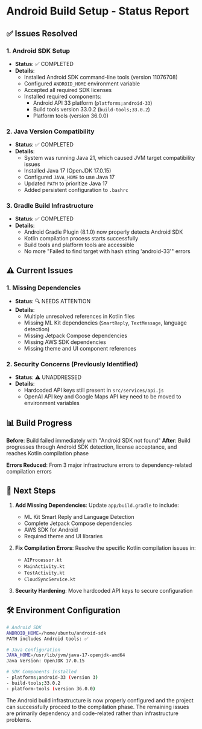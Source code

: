 # Android Build Setup - Status Report

## ✅ Issues Resolved

### 1. Android SDK Setup
- **Status**: ✅ COMPLETED
- **Details**: 
  - Installed Android SDK command-line tools (version 11076708)
  - Configured `ANDROID_HOME` environment variable
  - Accepted all required SDK licenses
  - Installed required components:
    - Android API 33 platform (`platforms;android-33`)
    - Build tools version 33.0.2 (`build-tools;33.0.2`)
    - Platform tools (version 36.0.0)

### 2. Java Version Compatibility
- **Status**: ✅ COMPLETED
- **Details**:
  - System was running Java 21, which caused JVM target compatibility issues
  - Installed Java 17 (OpenJDK 17.0.15)
  - Configured `JAVA_HOME` to use Java 17
  - Updated `PATH` to prioritize Java 17
  - Added persistent configuration to `.bashrc`

### 3. Gradle Build Infrastructure
- **Status**: ✅ COMPLETED
- **Details**:
  - Android Gradle Plugin (8.1.0) now properly detects Android SDK
  - Kotlin compilation process starts successfully
  - Build tools and platform tools are accessible
  - No more "Failed to find target with hash string 'android-33'" errors

## ⚠️ Current Issues

### 1. Missing Dependencies
- **Status**: 🔍 NEEDS ATTENTION
- **Details**:
  - Multiple unresolved references in Kotlin files
  - Missing ML Kit dependencies (`SmartReply`, `TextMessage`, language detection)
  - Missing Jetpack Compose dependencies
  - Missing AWS SDK dependencies
  - Missing theme and UI component references

### 2. Security Concerns (Previously Identified)
- **Status**: ⚠️ UNADDRESSED
- **Details**:
  - Hardcoded API keys still present in `src/services/api.js`
  - OpenAI API key and Google Maps API key need to be moved to environment variables

## 📊 Build Progress

**Before**: Build failed immediately with "Android SDK not found"
**After**: Build progresses through Android SDK detection, license acceptance, and reaches Kotlin compilation phase

**Errors Reduced**: From 3 major infrastructure errors to dependency-related compilation errors

## 🔄 Next Steps

1. **Add Missing Dependencies**: Update `app/build.gradle` to include:
   - ML Kit Smart Reply and Language Detection
   - Complete Jetpack Compose dependencies
   - AWS SDK for Android
   - Required theme and UI libraries

2. **Fix Compilation Errors**: Resolve the specific Kotlin compilation issues in:
   - `AIProcessor.kt`
   - `MainActivity.kt`
   - `TestActivity.kt`
   - `CloudSyncService.kt`

3. **Security Hardening**: Move hardcoded API keys to secure configuration

## 🛠️ Environment Configuration

```bash
# Android SDK
ANDROID_HOME=/home/ubuntu/android-sdk
PATH includes Android tools: ✅

# Java Configuration  
JAVA_HOME=/usr/lib/jvm/java-17-openjdk-amd64
Java Version: OpenJDK 17.0.15

# SDK Components Installed
- platforms;android-33 (version 3)
- build-tools;33.0.2
- platform-tools (version 36.0.0)
```

The Android build infrastructure is now properly configured and the project can successfully proceed to the compilation phase. The remaining issues are primarily dependency and code-related rather than infrastructure problems.